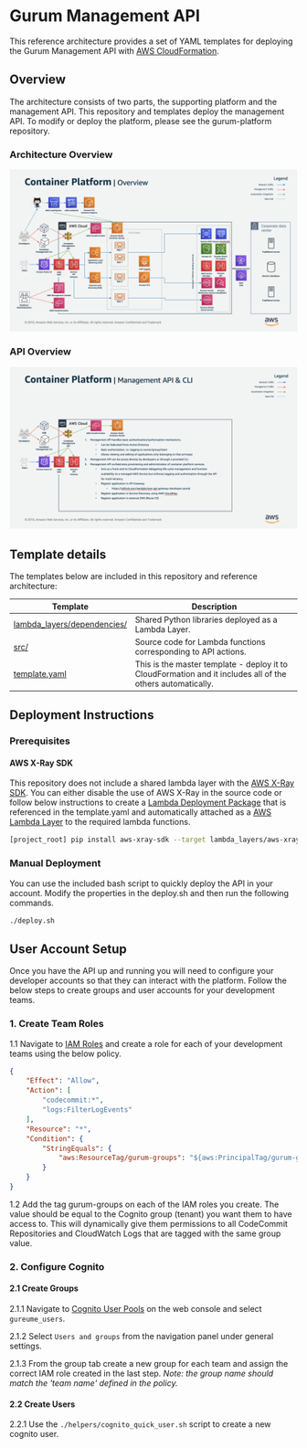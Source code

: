 # Gurum Management API

This reference architecture provides a set of YAML templates for deploying the Gurum Management API with [AWS CloudFormation](https://aws.amazon.com/cloudformation/).

## Overview

The architecture consists of two parts, the supporting platform and the management API.
This repository and templates deploy the management API. To modify or deploy the platform, please see the gurum-platform repository.

### Architecture Overview

![architecture-overview](docs/images/architecture-overview.png)

### API Overview

![api-overview](docs/images/api-overview.png)

## Template details

The templates below are included in this repository and reference architecture:

| Template | Description |
| --- | --- |
| [lambda_layers/dependencies/](lambda_layers/dependencies/) | Shared Python libraries deployed as a Lambda Layer. |
| [src/](src/) | Source code for Lambda functions corresponding to API actions. |
| [template.yaml](template.yaml) | This is the master template - deploy it to CloudFormation and it includes all of the others automatically. |

## Deployment Instructions

### Prerequisites

#### AWS X-Ray SDK

This repository does not include a shared lambda layer with the [AWS X-Ray SDK](https://github.com/aws/aws-xray-sdk-python). You can either disable the use of AWS X-Ray in the source code or follow below instructions to create a [Lambda Deployment Package](https://docs.aws.amazon.com/lambda/latest/dg/lambda-python-how-to-create-deployment-package.html) that is referenced in the template.yaml and automatically attached as a [AWS Lambda Layer](https://docs.aws.amazon.com/lambda/latest/dg/configuration-layers.html) to the required lambda functions.

```bash
[project_root] pip install aws-xray-sdk --target lambda_layers/aws-xray-sdk/python
```

### Manual Deployment

You can use the included bash script to quickly deploy the API in your account. Modify the properties in the deploy.sh and then run the following commands.

```bash
./deploy.sh
```

## User Account Setup

Once you have the API up and running you will need to configure your developer accounts so that they can interact with the platform. Follow the below steps to create groups and user accounts for your development teams.

### 1. Create Team Roles

1.1 Navigate to [IAM Roles](https://console.aws.amazon.com/iam/home#/roles) and create a role for each of your development teams using the below policy.

```json
{
    "Effect": "Allow",
    "Action": [
        "codecommit:*",
        "logs:FilterLogEvents"
    ],
    "Resource": "*",
    "Condition": {
        "StringEquals": {
            "aws:ResourceTag/gurum-groups": "${aws:PrincipalTag/gurum-groups}"
        }
    }
}
```

1.2 Add the tag gurum-groups on each of the IAM roles you create. The value should be equal to the Cognito group (tenant) you want them to have access to.
This will dynamically give them permissions to all CodeCommit Repositories and CloudWatch Logs that are tagged with the same group value.

### 2. Configure Cognito

#### 2.1 Create Groups

2.1.1 Navigate to [Cognito User Pools](https://console.aws.amazon.com/cognito/users/) on the web console and select `gureume_users`.

2.1.2 Select `Users and groups` from the navigation panel under general settings.

2.1.3 From the group tab create a new group for each team and assign the correct IAM role created in the last step. *Note: the group name should match the 'team name' defined in the policy.*

#### 2.2 Create Users

2.2.1 Use the `./helpers/cognito_quick_user.sh` script to create a new cognito user.
